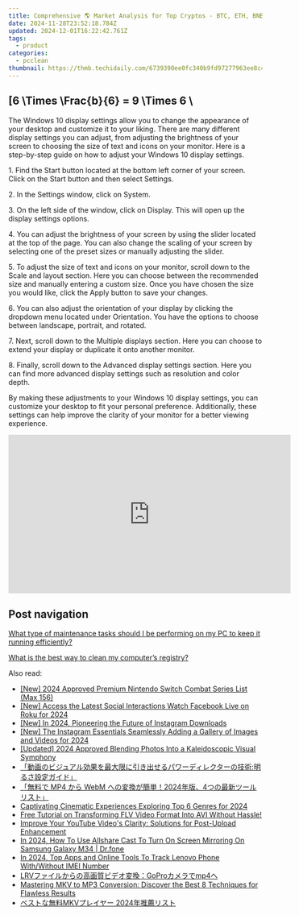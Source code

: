 ```yaml
---
title: Comprehensive 🌎 Market Analysis for Top Cryptos - BTC, ETH, BNB, XRP, SOL, ADA, DOGE, TON, LINK, and MATIC with Insights From YL Computing Experts
date: 2024-11-28T23:52:18.784Z
updated: 2024-12-01T16:22:42.761Z
tags:
  - product
categories:
  - pcclean
thumbnail: https://thmb.techidaily.com/6739390ee0fc340b9fd97277963ee8c4fb9d6425e2a9f2aebfeaf1a00361bc20.jpg
---
```


## \[6 \Times \Frac{b}{6} = 9 \Times 6 \

The Windows 10 display settings allow you to change the appearance of your desktop and customize it to your liking. There are many different display settings you can adjust, from adjusting the brightness of your screen to choosing the size of text and icons on your monitor. Here is a step-by-step guide on how to adjust your Windows 10 display settings. 

1\. Find the Start button located at the bottom left corner of your screen. Click on the Start button and then select Settings.

2\. In the Settings window, click on System.

3\. On the left side of the window, click on Display. This will open up the display settings options. 

4\. You can adjust the brightness of your screen by using the slider located at the top of the page. You can also change the scaling of your screen by selecting one of the preset sizes or manually adjusting the slider.

5\. To adjust the size of text and icons on your monitor, scroll down to the Scale and layout section. Here you can choose between the recommended size and manually entering a custom size. Once you have chosen the size you would like, click the Apply button to save your changes.

6\. You can also adjust the orientation of your display by clicking the dropdown menu located under Orientation. You have the options to choose between landscape, portrait, and rotated.

7\. Next, scroll down to the Multiple displays section. Here you can choose to extend your display or duplicate it onto another monitor.

8\. Finally, scroll down to the Advanced display settings section. Here you can find more advanced display settings such as resolution and color depth. 

By making these adjustments to your Windows 10 display settings, you can customize your desktop to fit your personal preference. Additionally, these settings can help improve the clarity of your monitor for a better viewing experience.

<!-- affiliate ads begin -->
<iframe width="560" height="315" src="https://www.youtube.com/embed/-G7cU8dYvuI?si=JaKqRcW6qq9CDvty" title="YouTube video player" frameborder="0" allow="accelerometer; autoplay; clipboard-write; encrypted-media; gyroscope; picture-in-picture; web-share" referrerpolicy="strict-origin-when-cross-origin" allowfullscreen></iframe>
<!-- affiliate ads end -->

## Post navigation

[What type of maintenance tasks should I be performing on my PC to keep it running efficiently?](https://tools.techidaily.com/pcclean/products/)

[What is the best way to clean my computer’s registry?](https://tools.techidaily.com/pcclean/products/)

<ins class="adsbygoogle"
     style="display:block"
     data-ad-format="autorelaxed"
     data-ad-client="ca-pub-7571918770474297"
     data-ad-slot="1223367746"></ins>

<ins class="adsbygoogle"
     style="display:block"
     data-ad-client="ca-pub-7571918770474297"
     data-ad-slot="8358498916"
     data-ad-format="auto"
     data-full-width-responsive="true"></ins>

<span class="atpl-alsoreadstyle">Also read:</span>
<div><ul>
<li><a href="https://desktop-recording.techidaily.com/new-2024-approved-premium-nintendo-switch-combat-series-list-max-156/"><u>[New] 2024 Approved Premium Nintendo Switch Combat Series List (Max 156)</u></a></li>
<li><a href="https://facebook-video-recording.techidaily.com/new-access-the-latest-social-interactions-watch-facebook-live-on-roku-for-2024/"><u>[New] Access the Latest Social Interactions Watch Facebook Live on Roku for 2024</u></a></li>
<li><a href="https://instagram-video-files.techidaily.com/new-in-2024-pioneering-the-future-of-instagram-downloads/"><u>[New] In 2024, Pioneering the Future of Instagram Downloads</u></a></li>
<li><a href="https://instagram-video-recordings.techidaily.com/new-the-instagram-essentials-seamlessly-adding-a-gallery-of-images-and-videos-for-2024/"><u>[New] The Instagram Essentials Seamlessly Adding a Gallery of Images and Videos for 2024</u></a></li>
<li><a href="https://fox-hovers.techidaily.com/updated-2024-approved-blending-photos-into-a-kaleidoscopic-visual-symphony/"><u>[Updated] 2024 Approved Blending Photos Into a Kaleidoscopic Visual Symphony</u></a></li>
<li><a href="https://discover-awesome.techidaily.com/iuoajowlleeuuplusobruodkplusocuoodpeocouodqpluswkueaenoockuacgowkpplusmzkoobqplusw8leobjewhuuobmplusociplusodkeodrplusodvoodhplusocoplusodroocrplusocvplusod20/"><u>「動画のビジュアル効果を最大限に引き出せるパワーディレクターの技術:明るさ設定ガイド」</u></a></li>
<li><a href="https://discover-awesome.techidaily.com/mp4-webm-20244/"><u>「無料で MP4 から WebM への変換が簡単！2024年版、4つの最新ツールリスト」</u></a></li>
<li><a href="https://extra-resources.techidaily.com/captivating-cinematic-experiences-exploring-top-6-genres-for-2024/"><u>Captivating Cinematic Experiences Exploring Top 6 Genres for 2024</u></a></li>
<li><a href="https://discover-awesome.techidaily.com/free-tutorial-on-transforming-flv-video-format-into-avi-without-hassle/"><u>Free Tutorial on Transforming FLV Video Format Into AVI Without Hassle!</u></a></li>
<li><a href="https://discover-awesome.techidaily.com/improve-your-youtube-videos-clarity-solutions-for-post-upload-enhancement/"><u>Improve Your YouTube Video's Clarity: Solutions for Post-Upload Enhancement</u></a></li>
<li><a href="https://screen-mirror.techidaily.com/in-2024-how-to-use-allshare-cast-to-turn-on-screen-mirroring-on-samsung-galaxy-m34-drfone-by-drfone-android/"><u>In 2024, How To Use Allshare Cast To Turn On Screen Mirroring On Samsung Galaxy M34 | Dr.fone</u></a></li>
<li><a href="https://android-unlock.techidaily.com/in-2024-top-apps-and-online-tools-to-track-lenovo-phone-withwithout-imei-number-by-drfone-android/"><u>In 2024, Top Apps and Online Tools To Track Lenovo Phone With/Without IMEI Number</u></a></li>
<li><a href="https://discover-awesome.techidaily.com/lrvgopromp4/"><u>LRVファイルからの高画質ビデオ変換：GoProカメラでmp4へ</u></a></li>
<li><a href="https://discover-awesome.techidaily.com/mastering-mkv-to-mp3-conversion-discover-the-best-8-techniques-for-flawless-results/"><u>Mastering MKV to MP3 Conversion: Discover the Best 8 Techniques for Flawless Results</u></a></li>
<li><a href="https://discover-awesome.techidaily.com/mkv-2024/"><u>ベストな無料MKVプレイヤー 2024年推薦リスト</u></a></li>
</ul></div>

